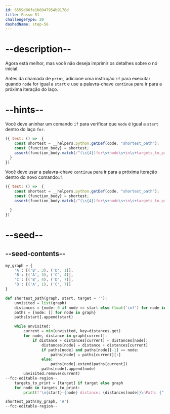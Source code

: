 ```yaml
---
id: 6559d86fe1b8947954b9178d
title: Passo 51
challengeType: 20
dashedName: step-56
---
```


# --description--

Agora está melhor, mas você não deseja imprimir os detalhes sobre o nó inicial.

Antes da chamada de `print`, adicione uma instrução `if` para executar quando `node` for igual a `start` e use a palavra-chave `continue` para ir para a próxima iteração do laço.

# --hints--

Você deve aninhar um comando `if` para verificar que `node` é igual a `start` dentro do laço `for`.

```js
({ test: () =>  {
    const shortest = __helpers.python.getDef(code, "shortest_path");
    const {function_body} = shortest;    
    assert(function_body.match(/^(\s{4})for\s+node\s+in\s+targets_to_print\s*:\s*^\1\1if\s+(node\s*==\s*start|start\s*==\s*node)\s*:/m));
  }
})
```

Você deve usar a palavra-chave `continue` para ir para a próxima iteração dentro do novo comando`if`.

```js
({ test: () =>  {
    const shortest = __helpers.python.getDef(code, "shortest_path");
    const {function_body} = shortest;    
    assert(function_body.match(/^(\s{4})for\s+node\s+in\s+targets_to_print\s*:\s*^\1\1if\s+(node\s*==\s*start|start\s*==\s*node)\s*:\s*^\1\1\1continue/m));

  }
})
```

# --seed--

## --seed-contents--

```py
my_graph = {
    'A': [('B', 3), ('D', 1)],
    'B': [('A', 3), ('C', 4)],
    'C': [('B', 4), ('D', 7)],
    'D': [('A', 1), ('C', 7)]
}

def shortest_path(graph, start, target = ''):
    unvisited = list(graph)
    distances = {node: 0 if node == start else float('inf') for node in graph}
    paths = {node: [] for node in graph}
    paths[start].append(start)

    while unvisited:
        current = min(unvisited, key=distances.get)
        for node, distance in graph[current]:
            if distance + distances[current] < distances[node]:
                distances[node] = distance + distances[current]
                if paths[node] and paths[node][-1] == node:
                    paths[node] = paths[current][:]
                else:
                    paths[node].extend(paths[current])
                paths[node].append(node)
        unvisited.remove(current)
--fcc-editable-region--  
    targets_to_print = [target] if target else graph
    for node in targets_to_print:
        print(f'\n{start}-{node} distance: {distances[node]}\nPath: {" -> ".join(paths[node])}')

shortest_path(my_graph, 'A')
--fcc-editable-region--
```
